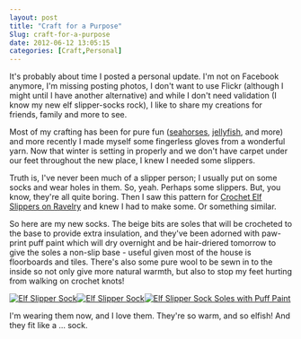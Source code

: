 ```yaml
---
layout: post
title: "Craft for a Purpose"
Slug: craft-for-a-purpose
date: 2012-06-12 13:05:15
categories: [Craft,Personal]
---
```

It's probably about time I posted a personal update. I'm not on Facebook anymore, I'm missing posting photos, I don't want to use Flickr (although I might until I have another alternative) and while I don't need validation (I know my new elf slipper-socks rock), I like to share my creations for friends, family and more to see.

Most of my crafting has been for pure fun ([seahorses](/2011/03/09/crocheting/ "Crocheting"), [jellyfish](/2011/04/01/crafty-goodness/ "Crafty Goodness"), and more) and more recently I made myself some fingerless gloves from a wonderful yarn. Now that winter is setting in properly and we don't have carpet under our feet throughout the new place, I knew I needed some slippers.

Truth is, I've never been much of a slipper person; I usually put on some socks and wear holes in them. So, yeah. Perhaps some slippers. But, you know, they're all quite boring. Then I saw this pattern for [Crochet Elf Slippers on Ravelry](http://www.ravelry.com/patterns/library/crochet-elf-slippers "Crochet Elf Slippers") and knew I had to make some. Or something similar.

So here are my new socks. The beige bits are soles that will be crocheted to the base to provide extra insulation, and they've been adorned with paw-print puff paint which will dry overnight and be hair-driered tomorrow to give the soles a non-slip base - useful given most of the house is floorboards and tiles. There's also some pure wool to be sewn in to the inside so not only give more natural warmth, but also to stop my feet hurting from walking on crochet knots!

[![Elf Slipper Sock](https://bendechrai.com/wp-content/uploads/2012/06/2012-06-12-22.10.56-150x150.jpg "Elf Slipper Sock")](https://bendechrai.com/wp-content/uploads/2012/06/2012-06-12-22.10.56.jpg)[![Elf Slipper Sock](https://bendechrai.com/wp-content/uploads/2012/06/2012-06-12-22.10.39-150x150.jpg "Elf Slipper Sock")](https://bendechrai.com/wp-content/uploads/2012/06/2012-06-12-22.10.39.jpg)[![Elf Slipper Sock Soles with Puff Paint](https://bendechrai.com/wp-content/uploads/2012/06/2012-06-12-22.10.24-150x150.jpg "Elf Slipper Sock Soles with Puff Paint")](https://bendechrai.com/wp-content/uploads/2012/06/2012-06-12-22.10.24.jpg)

I'm wearing them now, and I love them. They're so warm, and so elfish! And they fit like a ... sock.
